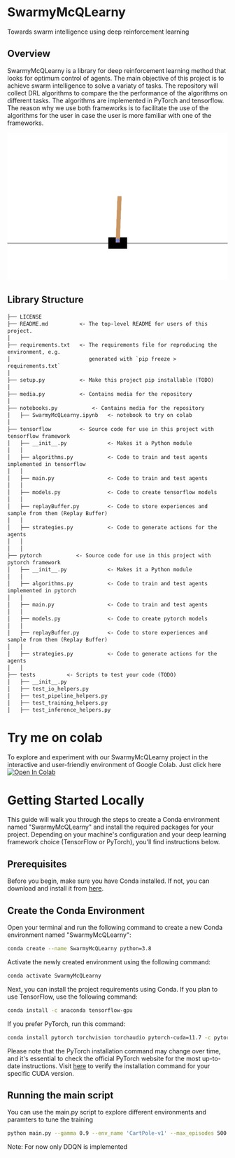 ﻿# SwarmyMcQLearny
Towards swarm intelligence using deep reinforcement learning

## Overview
SwarmyMcQLearny is a library for deep reinforcement learning method that looks for optimum control of agents. The main objective of this project is to achieve swarm intelligence to solve
a variaty of tasks. The repository will collect DRL algorithms to compare the the performance of the algorithms on different tasks. 
The algorithms are implemented in PyTorch and tensorflow. 
The reason why we use both frameworks is to facilitate the use of the algorithms for the user in case
the user is more familiar with one of the frameworks.

![CartPole](https://github.com/LuisFMCuriel/SwarmyMcQLearny/blob/main/media/CartPole-v1.gif)
## Library Structure

```
├── LICENSE
├── README.md          <- The top-level README for users of this project.
│
├── requirements.txt   <- The requirements file for reproducing the environment, e.g.
│                         generated with `pip freeze > requirements.txt`
│
├── setup.py           <- Make this project pip installable (TODO)
│
├── media.py           <- Contains media for the repository
│
├── notebooks.py           <- Contains media for the repository
│	├── SwarmyMcQLearny.ipynb	<- notebook to try on colab
│
├── tensorflow         <- Source code for use in this project with tensorflow framework
│   ├── __init__.py				<- Makes it a Python module
│   │
│   ├── algorithms.py           <- Code to train and test agents implemented in tensorflow
│   │
│   ├── main.py                 <- Code to train and test agents
│   │
│   ├── models.py     	        <- Code to create tensorflow models
│   │
│   ├── replayBuffer.py         <- Code to store experiences and sample from them (Replay Buffer)
│   │
│   ├── strategies.py           <- Code to generate actions for the agents
│   │
│   │
├── pytorch           <- Source code for use in this project with pytorch framework
│   ├── __init__.py				<- Makes it a Python module
│   │
│   ├── algorithms.py           <- Code to train and test agents implemented in pytorch
│   │
│   ├── main.py                 <- Code to train and test agents
│   │
│   ├── models.py     	        <- Code to create pytorch models
│   │
│   ├── replayBuffer.py         <- Code to store experiences and sample from them (Replay Buffer)
│   │
│   ├── strategies.py           <- Code to generate actions for the agents
│   │
├── tests          <- Scripts to test your code (TODO)
│   ├── __init__.py   
│   ├── test_io_helpers.py   
│   ├── test_pipeline_helpers.py
│   ├── test_training_helpers.py             
│   ├── test_inference_helpers.py             
```
# Try me on colab
To explore and experiment with our SwarmyMcQLearny project in the interactive and user-friendly environment of Google Colab. Just click here
[![Open In Colab](https://colab.research.google.com/assets/colab-badge.svg)](https://colab.research.google.com/github/LuisFMCuriel/SwarmyMcQLearny/blob/main/notebooks/SwarmyMcQLearny.ipynb)

# Getting Started Locally

This guide will walk you through the steps to create a Conda environment named "SwarmyMcQLearny" and install the required packages for your project. Depending on your machine's configuration and your deep learning framework choice (TensorFlow or PyTorch), you'll find instructions below.

## Prerequisites

Before you begin, make sure you have Conda installed. If not, you can download and install it from [here](https://conda.io/projects/conda/en/latest/user-guide/install/index.html).

## Create the Conda Environment

Open your terminal and run the following command to create a new Conda environment named "SwarmyMcQLearny":

```bash
conda create --name SwarmyMcQLearny python=3.8
```
Activate the newly created environment using the following command:

```bash
conda activate SwarmyMcQLearny
```
Next, you can install the project requirements using Conda. If you plan to use TensorFlow, use the following command:

```bash
conda install -c anaconda tensorflow-gpu
```

If you prefer PyTorch, run this command:

```bash
conda install pytorch torchvision torchaudio pytorch-cuda=11.7 -c pytorch -c nvidia
```
Please note that the PyTorch installation command may change over time, and it's essential to check the official PyTorch website for the most up-to-date instructions. Visit [here](https://pytorch.org/get-started/locally/) to verify the installation command for your specific CUDA version.

## Running the main script

You can use the main.py script to explore different environments and paramters to tune the training
```bash
python main.py --gamma 0.9 --env_name 'CartPole-v1' --max_episodes 500
```
Note: For now only DDQN is implemented